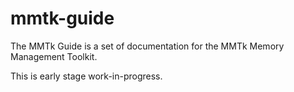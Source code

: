 mmtk-guide
==========

The MMTk Guide is a set of documentation for the MMTk Memory Management Toolkit.

This is early stage work-in-progress.
